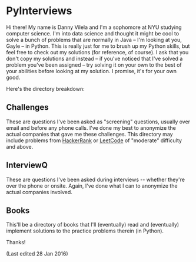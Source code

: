 # PyInterviews
Hi there! My name is Danny Vilela and I'm a sophomore at NYU studying computer science. I'm into data science and thought it might be cool to solve a bunch of problems that are normally in Java – I'm looking at you, Gayle – in Python. This is really just for me to brush up my Python skills, but feel free to check out my solutions (for reference, of course). I ask that you don't copy my solutions and instead – if you've noticed that I've solved a problem you've been assigned – try solving it on your own to the best of your abilities before looking at my solution. I promise, it's for your own good.

Here's the directory breakdown:

## Challenges
These are questions I've been asked as "screening" questions, usually over email and before any phone calls. I've done my best to
anonymize the actual companies that gave me these challenges. This directory may include problems from [HackerRank](https://www.hackerrank.com/) or [LeetCode](https://leetcode.com/) of "moderate" difficulty and above.

## InterviewQ
These are questions I've been asked during interviews -- whether they're over the phone or onsite. Again, I've done what I can to
anonymize the actual companies involved.

## Books
This'll be a directory of books that I'll (eventually) read and (eventually) implement solutions to the practice problems therein (in Python).

Thanks!

(Last edited 28 Jan 2016)
